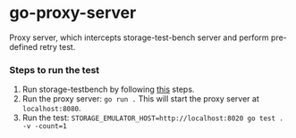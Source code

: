# go-proxy-server
Proxy server, which intercepts storage-test-bench server and perform pre-defined
retry test.

### Steps to run the test
1. Run storage-testbench by following [this](https://github.com/googleapis/storage-testbench/tree/main?tab=readme-ov-file#initial-set-up) steps.
2. Run the proxy server: `go run .` This will start the proxy server at `localhost:8080`.
3. Run the test: `STORAGE_EMULATOR_HOST=http://localhost:8020 go test . -v -count=1`
